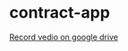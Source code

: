 # contract-app

[Record vedio on google drive](https://drive.google.com/file/d/1ON3rt1jxxKLn-aemlwB3kJyx9Yn1nc5q/view?usp=sharing)
